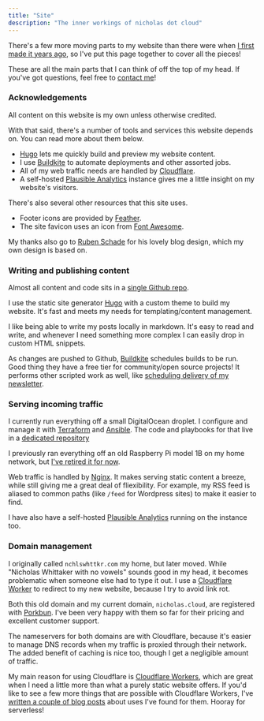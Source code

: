 ```yaml
---
title: "Site"
description: "The inner workings of nicholas dot cloud"
---
```


There's a few more moving parts to my website than there were when [I first made it years ago](/blog/simple-static-sites/), so I've put this page together to cover all the pieces!

These are all the main parts that I can think of off the top of my head. If you've got questions, feel free to [contact me](/about/#contact)!

### Acknowledgements

All content on this website is my own unless otherwise credited.

With that said, there's a number of tools and services this website depends on. You can read more about them below.

-   [Hugo](https://gohugo.io/) lets me quickly build and preview my website content.
-   I use [Buildkite](https://buildkite.com/) to automate deployments and other assorted jobs.
-   All of my web traffic needs are handled by [Cloudflare](https://cloudflare.com/).
-   A self-hosted [Plausible Analytics](https://plausible.io/) instance gives me a little insight on my website's visitors.
<!-- TODO: Add better explanations later and mention Terraform/Ansible/Plausible -->

There's also several other resources that this site uses.

-   Footer icons are provided by [Feather](https://feathericons.com/).
-   The site favicon uses an icon from [Font Awesome](https://fontawesome.com/license/free/).

My thanks also go to [Ruben Schade](https://rubenerd.com/) for his lovely blog design, which my own design is based on.

### Writing and publishing content

Almost all content and code sits in a [single Github repo](https://github.com/nchlswhttkr/website/).

I use the static site generator [Hugo](https://gohugo.io/) with a custom theme to build my website. It's fast and meets my needs for templating/content management.

I like being able to write my posts locally in markdown. It's easy to read and write, and whenever I need something more complex I can easily drop in custom HTML snippets.

As changes are pushed to Github, [Buildkite](https://buildkite.com/) schedules builds to be run. Good thing they have a free tier for community/open source projects! It performs other scripted work as well, like [scheduling delivery of my newsletter](/blog/sending-out-my-newsletter/).

### Serving incoming traffic

I currently run everything off a small DigitalOcean droplet. I configure and manage it with [Terraform](https://www.terraform.io/) and [Ansible](https://docs.ansible.com/ansible/latest/). The code and playbooks for that live in a [dedicated repository](https://github.com/nchlswhttkr/hosting/)

I previously ran everything off an old Raspberry Pi model 1B on my home network, but [I've retired it for now](/blog/for-now-goodbye-raspberry-pi/).

Web traffic is handled by [Nginx](https://nginx.org/en/). It makes serving static content a breeze, while still giving me a great deal of fliexibility. For example, my RSS feed is aliased to common paths (like `/feed` for Wordpress sites) to make it easier to find.

I have also have a self-hosted [Plausible Analytics](https://plausible.io/) running on the instance too.

### Domain management

I originally called `nchlswhttkr.com` my home, but later moved. While "Nicholas Whittaker with no vowels" sounds good in my head, it becomes problematic when someone else had to type it out. I use a [Cloudflare Worker](https://github.com/nchlswhttkr/workers/tree/main/workers/nchlswhttkr-dot-com/) to redirect to my new website, because I try to avoid link rot.

Both this old domain and my current domain, `nicholas.cloud`, are registered with [Porkbun](https://porkbun.com/). I've been very happy with them so far for their pricing and excellent customer support.

The nameservers for both domains are with Cloudflare, because it's easier to manage DNS records when my traffic is proxied through their network. The added benefit of caching is nice too, though I get a negligible amount of traffic.

My main reason for using Cloudflare is [Cloudflare Workers](https://workers.dev), which are great when I need a little more than what a purely static website offers. If you'd like to see a few more things that are possible with Cloudflare Workers, I've [written a couple of blog posts](/blog/getting-up-to-hijinks-with-cloudflare-workers) about uses I've found for them. Hooray for serverless!

